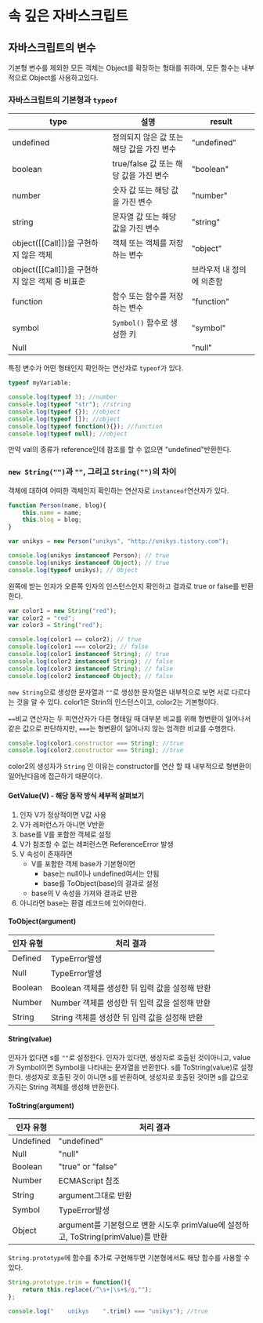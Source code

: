 # 속 깊은 자바스크립트

## 자바스크립트의 변수

기본형 변수를 제외한 모든 객체는 Object를 확장하는 형태를 취하며, 모든 함수는 내부적으로 Object를 사용하고있다.

### 자바스크립트의 기본형과 `typeof`

| type | 설명 |result|
|--------|--------|--------|
|undefined|정의되지 않은 값 또는 해당 값을 가진 변수|"undefined"|
|boolean|true/false 값 또는 해당 값을 가진 변수|"boolean"|
|number|숫자 값 또는 해당 값을 가진 변수|"number"|
|string|문자열 값 또는 해당 값을 가진 변수|"string"|
|object([[Call]])을 구현하지 않은 객체|객체 또는 객체를 저장하는 변수|"object"|
|object([[Call]])을 구현하지 않은 객체 중 비표준||브라우저 내 정의에 의존함|
|function|함수 또는 함수를 저장하는 변수|"function"|
|symbol|`Symbol()` 함수로 생성한 키|"symbol"|
|Null||"null"|

특정 변수가 어떤 형태인지 확인하는 연산자로 `typeof`가 있다.

```js
typeof myVariable;
```

```js
console.log(typeof 3); //number
console.log(typeof "str"); //string
console.log(typeof {}); //object
console.log(typeof []); //object
console.log(typeof function(){}); //function
console.log(typeof null); //object
```

만약 val의 종류가 reference인데 참조를 할 수 없으면 "undefined"반환한다.

### `new String("")`과 `""`, 그리고 `String("")`의 차이

객체에 대하여 어떠한 객체인지 확인하는 연산자로 `instanceof`연산자가 있다.

```js
function Person(name, blog){
	this.name = name;
	this.blog = blog;
}

var unikys = new Person("unikys", "http://unikys.tistory.com");

console.log(unikys instanceof Person); // true
console.log(unikys instanceof Object); // true
console.log(typeof unikys); // Object
```

왼쪽에 받는 인자가 오른쪽 인자의 인스턴스인지 확인하고 결과로 true or false를 반환한다.

```js
var color1 = new String("red");
var color2 = "red";
var color3 = String("red");

console.log(color1 == color2); // true
console.log(color1 === color2); // false
console.log(color1 instanceof String); // true
console.log(color2 instanceof String); // false
console.log(color3 instanceof String); // false
console.log(color2 instanceof Object); // false
```

`new String`으로 생성한 문자열과 `""`로 생성한 문자열은 내부적으로 보면 서로 다르다는 것을 알 수 있다. color1은 Strin의 인스턴스이고, color2는 기본형이다.

`==`비교 연산자는 두 피연산자가 다른 형태일 때 대부분 비교를 위해 형변환이 일어나서 같은 값으로 판단하지만, `===`는 형변환이 일어나지 않는 엄격한 비교를 수행한다.

```js
console.log(color1.constructor === String); //true
console.log(color2.constructor === String); //true
```
color2의 생성자가 `String` 인 이유는 constructor를 연산 할 때 내부적으로 형변환이 일어난다음에 접근하기 때문이다.

#### GetValue(V) - 해당 동작 방식 세부적 살펴보기

1. 인자 V가 정상적이면 V값 사용
2. V가 레퍼런스가 아니면 V반환
3. base를 V를 포함한 객체로 설정
4. V가 참조할 수 없는 레퍼런스면 ReferenceError 발생
5. V 속성이 존재하면
	- V를 포함한 객체 base가 기본형이면
		- base는 null이나 undefined여서는 안됨
		- base를 ToObject(base)의 결과로 설정
	- base의 V 속성을 가져와 결과로 반환
6. 아니라면 base는 환결 레코드에 있어야한다.

#### ToObject(argument)

| 인자 유형 | 처리 결과 |
|--------|--------|
|Defined|TypeError발생|
|Null|TypeError발생|
|Boolean|Boolean 객체를 생성한 뒤 입력 값을 설정해 반환|
|Number|Number 객체를 생성한 뒤 입력 값을 설정해 반환|
|String|String 객체를 생성한 뒤 입력 값을 설정해 반환|

#### String(value)

인자가 없다면 s를 `""`로 설정한다. 인자가 있다면, 생성자로 호출된 것이아니고, value가 Symbol이면 Symbol을 나타내는 문자열을 반환한다. s를 ToString(value)로 설정한다.
생성자로 호출된 것이 아니면 s를 반환하며, 생성자로 호출된 것이면 s를 값으로 가지는 String 객체를 생성해 반환한다.

#### ToString(argument)

| 인자 유형 | 처리 결과 |
|--------|--------|
|Undefined|"undefined"|
|Null|"null"|
|Boolean|"true" or "false"|
|Number|ECMAScript 참조|
|String|argument그대로 반환|
|Symbol|TypeError발생|
|Object|argument를 기본형으로 변환 시도후 primValue에 설정하고, ToString(primValue)를 반환|

`String.prototype`에 함수를 추가로 구현해두면 기본형에서도 해당 함수를 사용할 수 있다.

```js
String.prototype.trim = function(){
	return this.replace(/^\s+|\s+$/g,"");
};

console.log("    unikys    ".trim() === "unikys"); //true
```